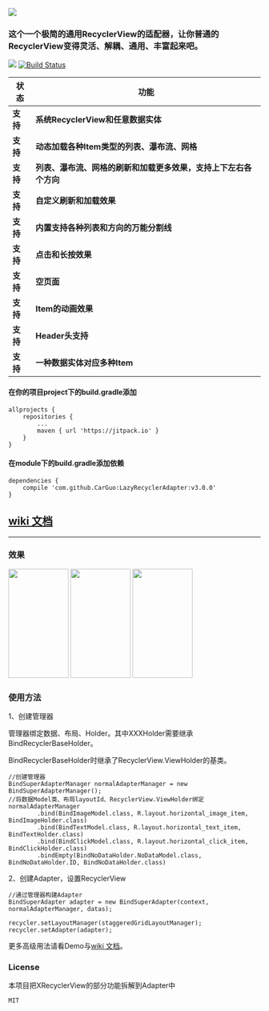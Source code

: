 
![](https://github.com/CarGuo/LazyRecyclerAdapter/blob/master/11.png)

### 这个一个极简的通用RecyclerView的适配器，让你普通的RecyclerView变得灵活、解耦、通用、丰富起来吧。

[![](https://jitpack.io/v/CarGuo/LazyRecyclerAdapter.svg)](https://jitpack.io/#CarGuo/LazyRecyclerAdapter)
[![Build Status](https://travis-ci.org/CarGuo/LazyRecyclerAdapter.svg?branch=master)](https://travis-ci.org/CarGuo/LazyRecyclerAdapter)


状态 | 功能
-------- | ---
**支持**|**系统RecyclerView和任意数据实体**
**支持**|**动态加载各种Item类型的列表、瀑布流、网格**
**支持**|**列表、瀑布流、网格的刷新和加载更多效果，支持上下左右各个方向**
**支持**|**自定义刷新和加载效果**
**支持**|**内置支持各种列表和方向的万能分割线**
**支持**|**点击和长按效果**
**支持**|**空页面**
**支持**|**Item的动画效果**
**支持**|**Header头支持**
**支持**|**一种数据实体对应多种Item**



#### 在你的项目project下的build.gradle添加
```
allprojects {
	repositories {
		...
		maven { url 'https://jitpack.io' }
	}
}
```
#### 在module下的build.gradle添加依赖
```
dependencies {
    compile 'com.github.CarGuo:LazyRecyclerAdapter:v3.0.0'
}

```


## [wiki 文档](https://github.com/CarGuo/LazyRecyclerAdapter/wiki)

--------------------------------------------------------------------------------


### 效果
<img src="https://github.com/CarGuo/CommonRecycler/blob/master/12.jpg" width="120px" height="218px"/>
<img src="https://github.com/CarGuo/CommonRecycler/blob/master/13.jpg" width="120px" height="218px"/>
<img src="https://github.com/CarGuo/CommonRecycler/blob/master/14.jpg" width="120px" height="218px"/>


### 使用方法

1、创建管理器

管理器绑定数据、布局、Holder。其中XXXHolder需要继承BindRecyclerBaseHolder。

BindRecyclerBaseHolder时继承了RecyclerView.ViewHolder的基类。

```
//创建管理器
BindSuperAdapterManager normalAdapterManager = new BindSuperAdapterManager();
//将数据Model类、布局layoutId、RecyclerView.ViewHolder绑定
normalAdapterManager
        .bind(BindImageModel.class, R.layout.horizontal_image_item, BindImageHolder.class)
        .bind(BindTextModel.class, R.layout.horizontal_text_item, BindTextHolder.class)
        .bind(BindClickModel.class, R.layout.horizontal_click_item, BindClickHolder.class)
        .bindEmpty(BindNoDataHolder.NoDataModel.class, BindNoDataHolder.ID, BindNoDataHolder.class)
```

2、创建Adapter，设置RecyclerView
```
//通过管理器构建Adapter
BindSuperAdapter adapter = new BindSuperAdapter(context, normalAdapterManager, datas);

recycler.setLayoutManager(staggeredGridLayoutManager);
recycler.setAdapter(adapter);

```

更多高级用法请看Demo与[wiki 文档](https://github.com/CarGuo/LazyRecyclerAdapter/wiki)。

### License

本项目把XRecyclerView的部分功能拆解到Adapter中
```
MIT

```